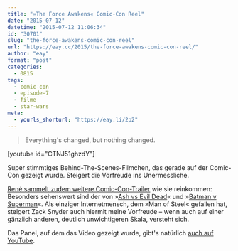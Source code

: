 ```yaml
---
title: "»The Force Awakens« Comic-Con Reel"
date: "2015-07-12"
datetime: "2015-07-12 11:06:34"
id: "30701"
slug: "the-force-awakens-comic-con-reel"
url: "https://eay.cc/2015/the-force-awakens-comic-con-reel/"
author: "eay"
format: "post"
categories:
  - 0815
tags:
  - comic-con
  - episode-7
  - filme
  - star-wars
meta:
  - yourls_shorturl: "https://eay.li/2p2"
---
```


> Everything's changed, but nothing changed.

\[youtube id="CTNJ51ghzdY"\]

Super stimmtiges Behind-The-Scenes-Filmchen, das gerade auf der Comic-Con gezeigt wurde. Steigert die Vorfreude ins Unermessliche.

[René sammelt zudem weitere Comic-Con-Trailer](http://www.nerdcore.de/2015/07/11/comiccon-trailerfest-ash-vs-evil-dead/) wie sie reinkommen: Besonders sehenswert sind der von »[Ash vs Evil Dead](https://www.youtube.com/watch?v=unnLg1TPCYM)« und »[Batman v Superman](https://www.youtube.com/watch?v=0WWzgGyAH6Y)«. Als einziger Internetmensch, dem »Man of Steel« gefallen hat, steigert Zack Snyder auch hiermit meine Vorfreude – wenn auch auf einer gänzlich anderen, deutlich unwichtigeren Skala, versteht sich.

Das Panel, auf dem das Video gezeigt wurde, gibt's natürlich [auch auf YouTube](https://www.youtube.com/watch?v=8fMx670jOnw).
